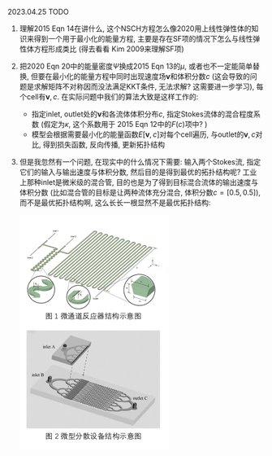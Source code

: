 2023.04.25 TODO
1. 理解2015 Eqn 14在讲什么, 这个NSCH方程怎么像2020用上线性弹性体的知识来得到一个用于最小化的能量方程, 主要是存在SF项的情况下怎么与线性弹性体方程形成类比 (得去看看 Kim 2009来理解SF项)

2. 把2020 Eqn 20中的能量密度$\Psi$换成2015 Eqn 13的$\mu$, 或者也不一定能简单替换, 但要在最小化的能量方程中同时出现速度场$\boldsymbol{v}$和体积分数$c$ (这会导致的问题是求解矩阵不对称因而没法满足KKT条件, 无法求解? 这需要进一步学习), 每个cell有$\boldsymbol{v}, c$. 
   在实际问题中我们的算法大致是这样工作的: 
   - 指定inlet, outlet处的$\boldsymbol{v}$和各流体体积分布$c$, 指定Stokes流体的混合程度系数 (假定为$\kappa$, 这个系数用于 2015 Eqn 12中的$F(c)$项中? )
   - 模型会根据需要最小化的能量函数$E[\boldsymbol{v}, c]$对每个cell遍历, 与outlet的$\boldsymbol{v}, c$对比, 得到损失函数, 反向传播, 更新拓扑结构
   
3. 但是我忽然有一个问题, 在现实中的什么情况下需要: 输入两个Stokes流, 指定它们的输入与输出速度与体积分数, 然后目的是得到最优的拓扑结构呢? 工业上那种inlet是微米级的混合管, 目的也是为了得到目标混合流体的输出速度与体积分数 (比如混合管的目标是让两种流体充分混合, 体积分数$c=[0.5, 0.5]$), 而不是最优拓扑结构啊, 这么长长一根显然不是最优拓扑结构:

   ![image-20240425172009397](figure/image-20240425172009397.png)
